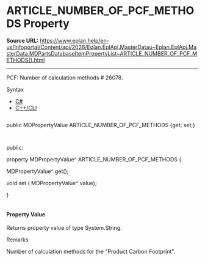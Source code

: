 # ARTICLE_NUMBER_OF_PCF_METHODS Property

**Source URL:** https://www.eplan.help/en-us/Infoportal/Content/api/2026/Eplan.EplApi.MasterDatau~Eplan.EplApi.MasterData.MDPartsDatabaseItemPropertyList~ARTICLE_NUMBER_OF_PCF_METHODS().html

---

PCF: Number of calculation methods # 26078.

Syntax

- [C#](#i-syntax-CS)
- [C++/CLI](#i-syntax-CPP2005)

```
```
public MDPropertyValue ARTICLE_NUMBER_OF_PCF_METHODS {get; set;}
```
```

```
```
public:

property MDPropertyValue^ ARTICLE_NUMBER_OF_PCF_METHODS {

   MDPropertyValue^ get();

   void set (    MDPropertyValue^ value);

}
```
```

#### Property Value

Returns property value of type System.String.

Remarks

Number of calculation methods for the "Product Carbon Footprint".
